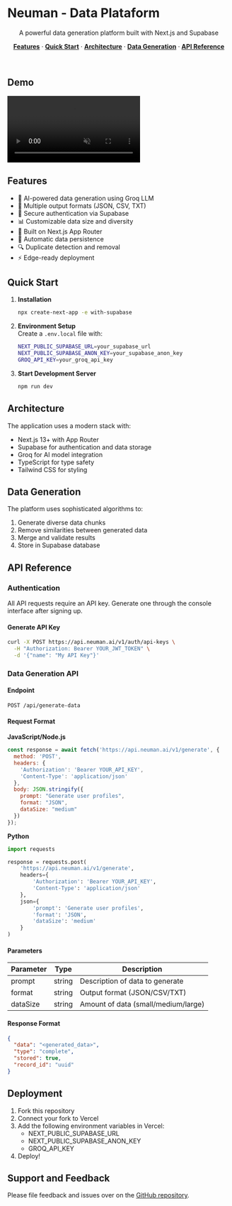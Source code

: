 # Neuman - Data Plataform

<p align="center">
 A powerful data generation platform built with Next.js and Supabase
</p>

<p align="center">
  <a href="#features"><strong>Features</strong></a> ·
  <a href="#quick-start"><strong>Quick Start</strong></a> ·
  <a href="#architecture"><strong>Architecture</strong></a> ·
  <a href="#data-generation"><strong>Data Generation</strong></a> ·
  <a href="#api-reference"><strong>API Reference</strong></a>
</p>
<br/>

## Demo

<video src="public/neuman-demo.mp4" autoplay loop muted playsinline></video>

## Features

- 🤖 AI-powered data generation using Groq LLM
- 🔄 Multiple output formats (JSON, CSV, TXT)
- 🔐 Secure authentication via Supabase
- 📊 Customizable data size and diversity
- 🚀 Built on Next.js App Router
- 💾 Automatic data persistence
- 🔍 Duplicate detection and removal
- ⚡ Edge-ready deployment

## Quick Start

1. **Installation**
   ```bash
   npx create-next-app -e with-supabase
   ```

2. **Environment Setup**  
   Create a `.env.local` file with:
   ```bash
   NEXT_PUBLIC_SUPABASE_URL=your_supabase_url
   NEXT_PUBLIC_SUPABASE_ANON_KEY=your_supabase_anon_key
   GROQ_API_KEY=your_groq_api_key
   ```

3. **Start Development Server**
   ```bash
   npm run dev
   ```

## Architecture

The application uses a modern stack with:
- Next.js 13+ with App Router
- Supabase for authentication and data storage
- Groq for AI model integration
- TypeScript for type safety
- Tailwind CSS for styling

## Data Generation

The platform uses sophisticated algorithms to:
1. Generate diverse data chunks
2. Remove similarities between generated data
3. Merge and validate results
4. Store in Supabase database

## API Reference

### Authentication

All API requests require an API key. Generate one through the console interface after signing up.

#### Generate API Key
```bash
curl -X POST https://api.neuman.ai/v1/auth/api-keys \
  -H "Authorization: Bearer YOUR_JWT_TOKEN" \
  -d '{"name": "My API Key"}'
```

### Data Generation API

#### Endpoint
`POST /api/generate-data`

#### Request Format

**JavaScript/Node.js**
```javascript
const response = await fetch('https://api.neuman.ai/v1/generate', {
  method: 'POST',
  headers: {
    'Authorization': 'Bearer YOUR_API_KEY',
    'Content-Type': 'application/json'
  },
  body: JSON.stringify({
    prompt: "Generate user profiles",
    format: "JSON",
    dataSize: "medium"
  })
});
```

**Python**
```python
import requests

response = requests.post(
    'https://api.neuman.ai/v1/generate',
    headers={
        'Authorization': 'Bearer YOUR_API_KEY',
        'Content-Type': 'application/json'
    },
    json={
        'prompt': 'Generate user profiles',
        'format': 'JSON',
        'dataSize': 'medium'
    }
)
```

#### Parameters

| Parameter | Type | Description |
|-----------|------|-------------|
| prompt | string | Description of data to generate |
| format | string | Output format (JSON/CSV/TXT) |
| dataSize | string | Amount of data (small/medium/large) |

#### Response Format

```json
{
  "data": "<generated_data>",
  "type": "complete",
  "stored": true,
  "record_id": "uuid"
}
```

## Deployment

1. Fork this repository
2. Connect your fork to Vercel
3. Add the following environment variables in Vercel:
   - NEXT_PUBLIC_SUPABASE_URL
   - NEXT_PUBLIC_SUPABASE_ANON_KEY
   - GROQ_API_KEY
4. Deploy!

## Support and Feedback

Please file feedback and issues over on the [GitHub repository](https://github.com/yourusername/neuman/issues).



